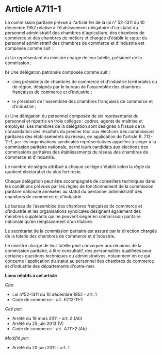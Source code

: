 # Article A711-1

La commission paritaire prévue à l'article 1er de la loi n° 52-1311 du 10 décembre 1952 relative à l'établissement
obligatoire d'un statut du personnel administratif des chambres d'agriculture, des chambres de commerce et des chambres de
métiers et chargée d'établir le statut du personnel administratif des chambres de commerce et d'industrie est composée comme
suit : 

a) Un représentant du ministre chargé de leur tutelle, président de la commission ; 

b) Une délégation patronale composée comme suit :

- cinq présidents de chambres de commerce et d'industrie territoriales ou de région, désignés par le bureau de l'assemblée
des chambres françaises de commerce et d'industrie ;

- le président de l'assemblée des chambres françaises de commerce et d'industrie ; 

c) Une délégation du personnel composée de six représentants du personnel et répartie en trois collèges : cadres, agents de
maîtrise et employés. Les membres de la délégation sont désignés à l'issue de la consolidation des résultats du premier tour
aux élections des commissions paritaires des établissements du réseau, en application de l'article R. 712-11-1, par les
organisations syndicales représentatives appelées à siéger à la commission paritaire nationale, parmi leurs candidats aux
élections des commissions paritaires des établissements du réseau des chambres de commerce et d'industrie. 

Le nombre de sièges attribué à chaque collège s'établit selon la règle du quotient électoral et du plus fort reste. 

Chaque délégation peut être accompagnée de conseillers techniques dans les conditions prévues par les règles de
fonctionnement de la commission paritaire nationale annexées au statut du personnel administratif des chambres de commerce et
d'industrie. 

Le bureau de l'assemblée des chambres françaises de commerce et d'industrie et les organisations syndicales désignent
également des membres suppléants qui ne peuvent siéger en commission paritaire nationale qu'en remplacement d'un titulaire. 

Le secrétariat de la commission paritaire est assuré par la direction chargée de la tutelle des chambres de commerce et
d'industrie. 

Le ministre chargé de leur tutelle peut convoquer aux réunions de la commission paritaire, à titre consultatif, des
personnalités qualifiées pour certaines questions techniques ou administratives, notamment en ce qui concerne l'application
du statut au personnel des chambres de commerce et d'industrie des départements d'outre-mer.

**Liens relatifs à cet article**

_Cite_:

  - Loi n°52-1311 du 10 décembre 1952 - art. 1
  - Code de commerce - art. R712-11-1

_Cité par_:

  - Arrêté du 18 mars 2011 - art. 2 (Ab)
  - Arrêté du 25 juin 2013 (V)
  - Code de commerce - art. A711-2 (Ab)

_Modifié par_:

  - Arrêté du 20 juin 2011 - art. 1
